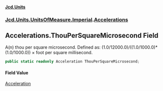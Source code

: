 #### [Jcd.Units](index.md 'index')
### [Jcd.Units.UnitsOfMeasure.Imperial](Jcd.Units.UnitsOfMeasure.Imperial.md 'Jcd.Units.UnitsOfMeasure.Imperial').[Accelerations](Accelerations.md 'Jcd.Units.UnitsOfMeasure.Imperial.Accelerations')

## Accelerations.ThouPerSquareMicrosecond Field

A(n) thou per square microsecond. Defined as: (1.0/12000.0)/((1.0/1000.0)*(1.0/1000.0)) × foot per square millisecond.

```csharp
public static readonly Acceleration ThouPerSquareMicrosecond;
```

#### Field Value
[Acceleration](Acceleration.md 'Jcd.Units.UnitTypes.Acceleration')